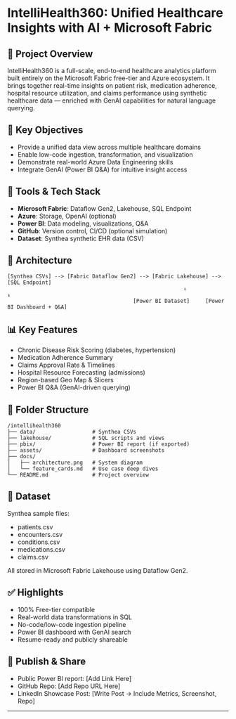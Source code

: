 # IntelliHealth360: Unified Healthcare Insights with AI + Microsoft Fabric

## 📘 Project Overview
IntelliHealth360 is a full-scale, end-to-end healthcare analytics platform built entirely on the Microsoft Fabric free-tier and Azure ecosystem. It brings together real-time insights on patient risk, medication adherence, hospital resource utilization, and claims performance using synthetic healthcare data — enriched with GenAI capabilities for natural language querying.

## 🚀 Key Objectives
- Provide a unified data view across multiple healthcare domains
- Enable low-code ingestion, transformation, and visualization
- Demonstrate real-world Azure Data Engineering skills
- Integrate GenAI (Power BI Q&A) for intuitive insight access

## 🧰 Tools & Tech Stack
- **Microsoft Fabric**: Dataflow Gen2, Lakehouse, SQL Endpoint
- **Azure**: Storage, OpenAI (optional)
- **Power BI**: Data modeling, visualizations, Q&A
- **GitHub**: Version control, CI/CD (optional simulation)
- **Dataset**: Synthea synthetic EHR data (CSV)

## 🧱 Architecture
```
[Synthea CSVs] --> [Fabric Dataflow Gen2] --> [Fabric Lakehouse] --> [SQL Endpoint]
                                                        ↓                          ↓
                                        [Power BI Dataset]     [Power BI Dashboard + Q&A]
```

## 📊 Key Features
- Chronic Disease Risk Scoring (diabetes, hypertension)
- Medication Adherence Summary
- Claims Approval Rate & Timelines
- Hospital Resource Forecasting (admissions)
- Region-based Geo Map & Slicers
- Power BI Q&A (GenAI-driven querying)

## 📂 Folder Structure
```
/intellihealth360
├── data/                  # Synthea CSVs
├── lakehouse/             # SQL scripts and views
├── pbix/                  # Power BI report (if exported)
├── assets/                # Dashboard screenshots
├── docs/
│   ├── architecture.png   # System diagram
│   └── feature_cards.md   # Use case deep dives
└── README.md              # Project overview
```

## 📁 Dataset
Synthea sample files:
- patients.csv
- encounters.csv
- conditions.csv
- medications.csv
- claims.csv

All stored in Microsoft Fabric Lakehouse using Dataflow Gen2.

## ✅ Highlights
- 100% Free-tier compatible
- Real-world data transformations in SQL
- No-code/low-code ingestion pipeline
- Power BI dashboard with GenAI search
- Resume-ready and publicly shareable

## 🔗 Publish & Share
- Public Power BI report: [Add Link Here]
- GitHub Repo: [Add Repo URL Here]
- LinkedIn Showcase Post: [Write Post → Include Metrics, Screenshot, Repo]

---


